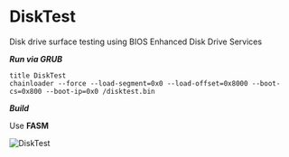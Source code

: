 # DiskTest
Disk drive surface testing using BIOS Enhanced Disk Drive Services

***Run via GRUB***
```
title DiskTest
chainloader --force --load-segment=0x0 --load-offset=0x8000 --boot-cs=0x800 --boot-ip=0x0 /disktest.bin
```

***Build***

Use **FASM**

![DiskTest](https://raw.githubusercontent.com/dx8vb/DiskTest/master/disktest.png)
